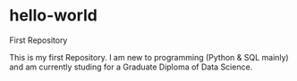 # hello-world
First Repository

This is my first Repository.  I am new to programming (Python & SQL mainly) and am currently studing for a Graduate Diploma of Data Science.  
